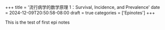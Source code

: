 +++
title = '流行病学的数学原理 1：Survival, Incidence, and Prevalence'
date = 2024-12-09T20:50:58-08:00
draft = true
categories = ['Epinotes']
+++

This is the test of first epi notes